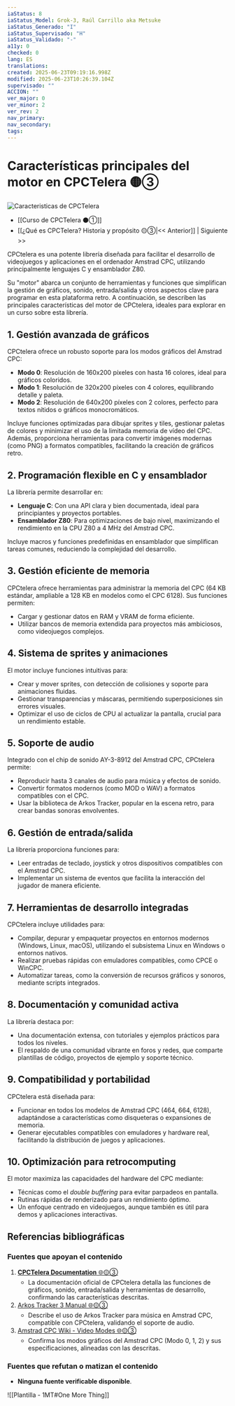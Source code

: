 ```yaml
---
iaStatus: 8
iaStatus_Model: Grok-3, Raúl Carrillo aka Metsuke
iaStatus_Generado: "I"
iaStatus_Supervisado: "H"
iaStatus_Validado: "-"
a11y: 0
checked: 0
lang: ES
translations: 
created: 2025-06-23T09:19:16.998Z
modified: 2025-06-23T10:26:39.104Z
supervisado: ""
ACCION: ""
ver_major: 0
ver_minor: 2
ver_rev: 2
nav_primary: 
nav_secondary: 
tags:
---
```

# Características principales del motor en CPCTelera 🟡③

![Caracteristicas de CPCTelera](PublicBrain/_resources/4e023cdd10c600cf9146c414c8dcc376_MD5.jpg)

* [[Curso de CPCTelera  ⚫①]]
* [[¿Qué es CPCTelera? Historia y propósito 🟡③|<< Anterior]] | Siguiente >>


CPCtelera es una potente librería diseñada para facilitar el desarrollo de videojuegos y aplicaciones en el ordenador Amstrad CPC, utilizando principalmente lenguajes C y ensamblador Z80. 

Su "motor" abarca un conjunto de herramientas y funciones que simplifican la gestión de gráficos, sonido, entrada/salida y otros aspectos clave para programar en esta plataforma retro. A continuación, se describen las principales características del motor de CPCtelera, ideales para explorar en un curso sobre esta librería.

## 1. Gestión avanzada de gráficos

CPCtelera ofrece un robusto soporte para los modos gráficos del Amstrad CPC:

- **Modo 0**: Resolución de 160x200 píxeles con hasta 16 colores, ideal para gráficos coloridos.
- **Modo 1**: Resolución de 320x200 píxeles con 4 colores, equilibrando detalle y paleta.
- **Modo 2**: Resolución de 640x200 píxeles con 2 colores, perfecto para textos nítidos o gráficos monocromáticos.

Incluye funciones optimizadas para dibujar sprites y tiles, gestionar paletas de colores y minimizar el uso de la limitada memoria de vídeo del CPC. Además, proporciona herramientas para convertir imágenes modernas (como PNG) a formatos compatibles, facilitando la creación de gráficos retro.

## 2. Programación flexible en C y ensamblador

La librería permite desarrollar en:

- **Lenguaje C**: Con una API clara y bien documentada, ideal para principiantes y proyectos portables.
- **Ensamblador Z80**: Para optimizaciones de bajo nivel, maximizando el rendimiento en la CPU Z80 a 4 MHz del Amstrad CPC.

Incluye macros y funciones predefinidas en ensamblador que simplifican tareas comunes, reduciendo la complejidad del desarrollo.

## 3. Gestión eficiente de memoria

CPCtelera ofrece herramientas para administrar la memoria del CPC (64 KB estándar, ampliable a 128 KB en modelos como el CPC 6128). Sus funciones permiten:

- Cargar y gestionar datos en RAM y VRAM de forma eficiente.
- Utilizar bancos de memoria extendida para proyectos más ambiciosos, como videojuegos complejos.

## 4. Sistema de sprites y animaciones

El motor incluye funciones intuitivas para:

- Crear y mover sprites, con detección de colisiones y soporte para animaciones fluidas.
- Gestionar transparencias y máscaras, permitiendo superposiciones sin errores visuales.
- Optimizar el uso de ciclos de CPU al actualizar la pantalla, crucial para un rendimiento estable.

## 5. Soporte de audio

Integrado con el chip de sonido AY-3-8912 del Amstrad CPC, CPCtelera permite:

- Reproducir hasta 3 canales de audio para música y efectos de sonido.
- Convertir formatos modernos (como MOD o WAV) a formatos compatibles con el CPC.
- Usar la biblioteca de Arkos Tracker, popular en la escena retro, para crear bandas sonoras envolventes.

## 6. Gestión de entrada/salida

La librería proporciona funciones para:

- Leer entradas de teclado, joystick y otros dispositivos compatibles con el Amstrad CPC.
- Implementar un sistema de eventos que facilita la interacción del jugador de manera eficiente.

## 7. Herramientas de desarrollo integradas

CPCtelera incluye utilidades para:

- Compilar, depurar y empaquetar proyectos en entornos modernos (Windows, Linux, macOS), utilizando el subsistema Linux en Windows o entornos nativos.
- Realizar pruebas rápidas con emuladores compatibles, como CPCE o WinCPC.
- Automatizar tareas, como la conversión de recursos gráficos y sonoros, mediante scripts integrados.

## 8. Documentación y comunidad activa

La librería destaca por:

- Una documentación extensa, con tutoriales y ejemplos prácticos para todos los niveles.
- El respaldo de una comunidad vibrante en foros y redes, que comparte plantillas de código, proyectos de ejemplo y soporte técnico.

## 9. Compatibilidad y portabilidad

CPCtelera está diseñada para:

- Funcionar en todos los modelos de Amstrad CPC (464, 664, 6128), adaptándose a características como disqueteras o expansiones de memoria.
- Generar ejecutables compatibles con emuladores y hardware real, facilitando la distribución de juegos y aplicaciones.

## 10. Optimización para retrocomputing

El motor maximiza las capacidades del hardware del CPC mediante:

- Técnicas como el _double buffering_ para evitar parpadeos en pantalla.
- Rutinas rápidas de renderizado para un rendimiento óptimo.
- Un enfoque centrado en videojuegos, aunque también es útil para demos y aplicaciones interactivas.

## Referencias bibliográficas

### Fuentes que apoyan el contenido

1. [**CPCTelera Documentation** 🌐🟡③](https://github.com/lronaldo/cpctelera)
	- La documentación oficial de CPCtelera detalla las funciones de gráficos, sonido, entrada/salida y herramientas de desarrollo, confirmando las características descritas.
2. [Arkos Tracker 3 Manual 🌐🟡③](https://www.julien-nevo.com/arkostracker/)
	- Describe el uso de Arkos Tracker para música en Amstrad CPC, compatible con CPCtelera, validando el soporte de audio.
3. [Amstrad CPC Wiki - Video Modes 🌐🟡③](https://www.cpcwiki.eu/index.php/Video_modes)
    - Confirma los modos gráficos del Amstrad CPC (Modo 0, 1, 2) y sus especificaciones, alineadas con las descritas.
### Fuentes que refutan o matizan el contenido

- **Ninguna fuente verificable disponible**.  

![[Plantilla - 1MT#One More Thing]]